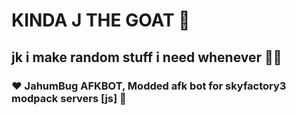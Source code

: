 # KINDA J THE GOAT 🐐
## jk i make random stuff i need whenever 🤷‍♂️
### ♥  JahumBug AFKBOT, Modded afk bot for skyfactory3 modpack servers [js] 🌻
<!--
**JAYGOTleakedGUYS/JAYGOTleakedGUYS** is a ✨ _special_ ✨ repository because its `README.md` (this file) appears on your GitHub profile.

Here are some ideas to get you started:

- 🔭 I’m currently working on ...
- 🌱 I’m currently learning ...
- 👯 I’m looking to collaborate on ...
- 🤔 I’m looking for help with ...
- 💬 Ask me about ...
- 📫 How to reach me: ...
- 😄 Pronouns: ...
- ⚡ Fun fact: ...
-->
